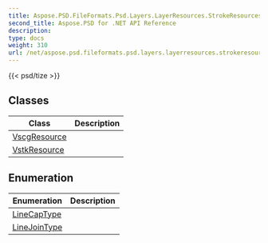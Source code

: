 ```yaml
---
title: Aspose.PSD.FileFormats.Psd.Layers.LayerResources.StrokeResources
second_title: Aspose.PSD for .NET API Reference
description: 
type: docs
weight: 310
url: /net/aspose.psd.fileformats.psd.layers.layerresources.strokeresources/
---
```

{{< psd/tize >}}


## Classes

| Class | Description |
| --- | --- |
| [VscgResource](./vscgresource/) |  |
| [VstkResource](./vstkresource/) |  |
## Enumeration

| Enumeration | Description |
| --- | --- |
| [LineCapType](./linecaptype/) |  |
| [LineJoinType](./linejointype/) |  |


